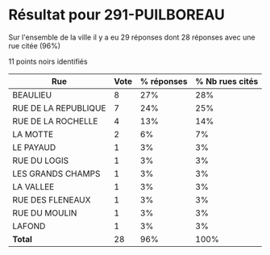 # Résultat pour 291-PUILBOREAU

Sur l'ensemble de la ville il y a eu 29 réponses dont 28 réponses avec une rue citée (96%)

11 points noirs identifiés

| Rue | Vote | % réponses | % Nb rues cités|
|-----|------|------------|----------------|
| BEAULIEU | 8 | 27% | 28%|
| RUE DE LA REPUBLIQUE | 7 | 24% | 25%|
| RUE DE LA ROCHELLE | 4 | 13% | 14%|
| LA MOTTE | 2 | 6% | 7%|
| LE PAYAUD | 1 | 3% | 3%|
| RUE DU LOGIS | 1 | 3% | 3%|
| LES GRANDS CHAMPS | 1 | 3% | 3%|
| LA VALLEE | 1 | 3% | 3%|
| RUE DES FLENEAUX | 1 | 3% | 3%|
| RUE DU MOULIN | 1 | 3% | 3%|
| LAFOND | 1 | 3% | 3%|
| **Total** | 28 | 96% | 100%|
